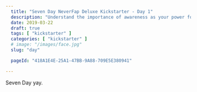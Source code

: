 ```yaml
---
  title: "Seven Day NeverFap Deluxe Kickstarter - Day 1"
  description: "Understand the importance of awareness as your power for conscious action."
  date: 2019-03-22
  draft: true
  tags: [ "kickstarter" ]
  categories: [ "kickstarter" ]
  # image: "/images/face.jpg"
  slug: "day"

  pageId: "418A1E4E-25A1-47BB-9A88-709E5E380941"

---
```


Seven Day yay.